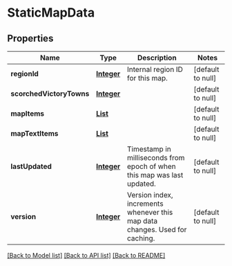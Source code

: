 # StaticMapData
## Properties

Name | Type | Description | Notes
------------ | ------------- | ------------- | -------------
**regionId** | [**Integer**](integer.md) | Internal region ID for this map. | [default to null]
**scorchedVictoryTowns** | [**Integer**](integer.md) |  | [default to null]
**mapItems** | [**List**](MapItem.md) |  | [default to null]
**mapTextItems** | [**List**](MapTextItem.md) |  | [default to null]
**lastUpdated** | [**Integer**](integer.md) | Timestamp in milliseconds from epoch of when this map was last updated. | [default to null]
**version** | [**Integer**](integer.md) | Version index, increments whenever this map data changes. Used for caching. | [default to null]

[[Back to Model list]](../README.md#documentation-for-models) [[Back to API list]](../README.md#documentation-for-api-endpoints) [[Back to README]](../README.md)

